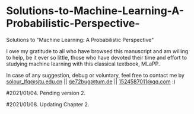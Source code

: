 # Solutions-to-Machine-Learning-A-Probabilistic-Perspective-

Solutions to "Machine Learning: A Probabilistic Perspective"

I owe my gratitude to all who have browsed this manuscript and am willing to help, be it ever so little, those who have devoted their time and effort to studying machine learning with this classical textbook, MLaPP. 

In case of any suggestion, debug or voluntary, feel free to contact me by solour_lfq@sjtu.edu.cn || ge72bug@tum.de || 1524587011@qq.com
:)

#2021/01/04.
Pending version 2.

#2021/01/08.
Updating Chapter 2.


